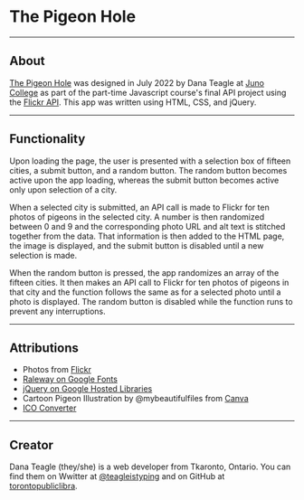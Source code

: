 # The Pigeon Hole

---
## About

[The Pigeon Hole](https://torontopubliclibra.github.io/pigeon) was designed in July 2022 by Dana Teagle at [Juno College](https://junocollege.com) as part of the part-time Javascript course's final API project using the [Flickr API](https://www.flickr.com/services/api/). This app was written using HTML, CSS, and jQuery.

---
## Functionality

Upon loading the page, the user is presented with a selection box of fifteen cities, a submit button, and a random button. The random button becomes active upon the app loading, whereas the submit button becomes active only upon selection of a city.

When a selected city is submitted, an API call is made to Flickr for ten photos of pigeons in the selected city. A number is then randomized between 0 and 9 and the corresponding photo URL and alt text is stitched together from the data. That information is then added to the HTML page, the image is displayed, and the submit button is disabled until a new selection is made.

When the random button is pressed, the app randomizes an array of the fifteen cities. It then makes an API call to Flickr for ten photos of pigeons in that city and the function follows the same as for a selected photo until a photo is displayed. The random button is disabled while the function runs to prevent any interruptions.

---
## Attributions

- Photos from [Flickr](https://www.flickr.com)
- [Raleway on Google Fonts](https://fonts.google.com/specimen/Raleway)
- [jQuery on Google Hosted Libraries](https://developers.google.com/speed/libraries#jquery)
- Cartoon Pigeon Illustration by @mybeautifulfiles from [Canva](https://canva.com)
- [ICO Converter](https://www.icoconverter.com/index.php)

---
## Creator

Dana Teagle (they/she) is a web developer from Tkaronto, Ontario. You can find them on Wwitter at [@teagleistyping](https://twitter.com/teagleistyping) and on GitHub at [torontopubliclibra](https://github.com/torontopublicibra).